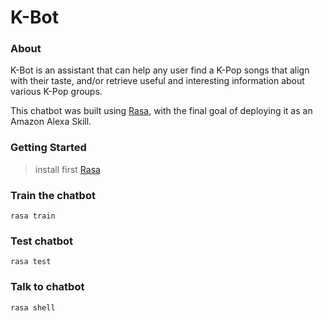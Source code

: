 # K-Bot

### About
K-Bot is an assistant that can help any user find a K-Pop songs that align with their taste, and/or retrieve useful and interesting information about various K-Pop groups.

This chatbot was built using [Rasa](https://rasa.com/docs/getting-started/), with the final goal of deploying it as an Amazon Alexa Skill.

### Getting Started
> install first [Rasa](https://rasa.com/docs/rasa/user-guide/installation/#installation)


### Train the chatbot
```
rasa train
```

### Test chatbot
```
rasa test
```

### Talk to chatbot
```
rasa shell
```